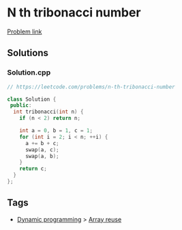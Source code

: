 # N th tribonacci number

[Problem link](https://leetcode.com/problems/n-th-tribonacci-number)

## Solutions


### Solution.cpp
```cpp
// https://leetcode.com/problems/n-th-tribonacci-number

class Solution {
 public:
  int tribonacci(int n) {
    if (n < 2) return n;

    int a = 0, b = 1, c = 1;
    for (int i = 2; i < n; ++i) {
      a += b + c;
      swap(a, c);
      swap(a, b);
    }
    return c;
  }
};
```
## Tags

* [Dynamic programming](/README.md#Dynamic_programming) > [Array reuse](/README.md#Dynamic_programming-Array_reuse)
